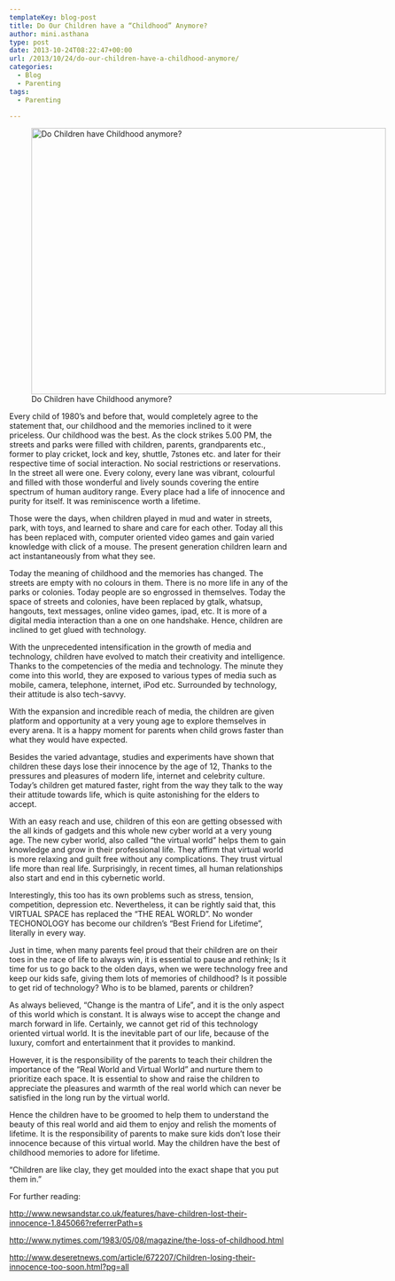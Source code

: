 ```yaml
---
templateKey: blog-post
title: Do Our Children have a “Childhood” Anymore?
author: mini.asthana
type: post
date: 2013-10-24T08:22:47+00:00
url: /2013/10/24/do-our-children-have-a-childhood-anymore/
categories:
  - Blog
  - Parenting
tags:
  - Parenting

---
```

<figure id="attachment_397" aria-describedby="caption-attachment-397" style="width: 1024px" class="wp-caption aligncenter"><img class="size-large wp-image-397" alt="Do Children have Childhood anymore?" src="https://i1.wp.com/ilaasthana.in/wp-content/uploads/2013/10/Childhood-1024x768.jpg?resize=640%2C480" width="640" height="480" data-recalc-dims="1" /><figcaption id="caption-attachment-397" class="wp-caption-text">Do Children have Childhood anymore?</figcaption></figure> 

Every child of 1980’s and before that, would completely agree to the statement that, our childhood and the memories inclined to it were priceless. Our childhood was the best. As the clock strikes 5.00 PM, the streets and parks were filled with children, parents, grandparents etc., former to play cricket, lock and key, shuttle, 7stones etc. and later for their respective time of social interaction. No social restrictions or reservations. In the street all were one. Every colony, every lane was vibrant, colourful and filled with those wonderful and lively sounds covering the entire spectrum of human auditory range. Every place had a life of innocence and purity for itself. It was reminiscence worth a lifetime.
  
Those were the days, when children played in mud and water in streets, park, with toys, and learned to share and care for each other. Today all this has been replaced with, computer oriented video games and gain varied knowledge with click of a mouse. The present generation children learn and act instantaneously from what they see.
  
Today the meaning of childhood and the memories has changed. The streets are empty with no colours in them. There is no more life in any of the parks or colonies. Today people are so engrossed in themselves. Today the space of streets and colonies, have been replaced by gtalk, whatsup, hangouts, text messages, online video games, ipad, etc. It is more of a digital media interaction than a one on one handshake. Hence, children are inclined to get glued with technology.
  
With the unprecedented intensification in the growth of media and technology, children have evolved to match their creativity and intelligence. Thanks to the competencies of the media and technology. The minute they come into this world, they are exposed to various types of media such as mobile, camera, telephone, internet, iPod etc. Surrounded by technology, their attitude is also tech-savvy.
  
With the expansion and incredible reach of media, the children are given platform and opportunity at a very young age to explore themselves in every arena. It is a happy moment for parents when child grows faster than what they would have expected.
  
Besides the varied advantage, studies and experiments have shown that children these days lose their innocence by the age of 12, Thanks to the pressures and pleasures of modern life, internet and celebrity culture. Today’s children get matured faster, right from the way they talk to the way their attitude towards life, which is quite astonishing for the elders to accept.
  
With an easy reach and use, children of this eon are getting obsessed with the all kinds of gadgets and this whole new cyber world at a very young age. The new cyber world, also called “the virtual world” helps them to gain knowledge and grow in their professional life. They affirm that virtual world is more relaxing and guilt free without any complications. They trust virtual life more than real life. Surprisingly, in recent times, all human relationships also start and end in this cybernetic world.
  
Interestingly, this too has its own problems such as stress, tension, competition, depression etc. Nevertheless, it can be rightly said that, this VIRTUAL SPACE has replaced the “THE REAL WORLD”. No wonder TECHONOLOGY has become our children’s “Best Friend for Lifetime”, literally in every way.
  
Just in time, when many parents feel proud that their children are on their toes in the race of life to always win, it is essential to pause and rethink; Is it time for us to go back to the olden days, when we were technology free and keep our kids safe, giving them lots of memories of childhood? Is it possible to get rid of technology? Who is to be blamed, parents or children?
  
As always believed, “Change is the mantra of Life”, and it is the only aspect of this world which is constant. It is always wise to accept the change and march forward in life. Certainly, we cannot get rid of this technology oriented virtual world. It is the inevitable part of our life, because of the luxury, comfort and entertainment that it provides to mankind.
  
However, it is the responsibility of the parents to teach their children the importance of the “Real World and Virtual World” and nurture them to prioritize each space. It is essential to show and raise the children to appreciate the pleasures and warmth of the real world which can never be satisfied in the long run by the virtual world.
  
Hence the children have to be groomed to help them to understand the beauty of this real world and aid them to enjoy and relish the moments of lifetime. It is the responsibility of parents to make sure kids don’t lose their innocence because of this virtual world. May the children have the best of childhood memories to adore for lifetime.
  
“Children are like clay, they get moulded into the exact shape that you put them in.”

For further reading:
  
http://www.newsandstar.co.uk/features/have-children-lost-their-innocence-1.845066?referrerPath=s
  
http://www.nytimes.com/1983/05/08/magazine/the-loss-of-childhood.html
  
http://www.deseretnews.com/article/672207/Children-losing-their-innocence-too-soon.html?pg=all